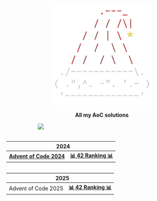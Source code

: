 <div align=center>
  
<img src="./media/AoC.png" width=265 alt="Advent of Code">

<span><b>**All my AoC solutions**</b></span>
</div>

&nbsp;&nbsp;&nbsp;&nbsp;&nbsp;&nbsp;&nbsp;&nbsp;&nbsp;&nbsp;&nbsp;&nbsp;&nbsp;&nbsp;&nbsp;&nbsp;&nbsp;&nbsp;&nbsp;&nbsp;
<img src="https://wakatime.com/badge/user/43299b95-37b5-4319-89dd-7bbef7fb1dcb/project/c77ce4ac-84ce-43b9-820f-53cdb6302e3b.svg" width=160>

<table align=left>
  <thead>
  <tr>
    <th colspan="2"> &nbsp;&nbsp;&nbsp;<b>2024</b></th>
  </tr>
  </thead>
<tbody>
  <tr>
    <td>
      <a href=https://adventofcode.com/2024/><b>Advent of Code 2024</b></a>
    </td>
    <td>
      <a href="https://aoc.42barcelona.com/ranking/es"><b>📊 42 Ranking 📊</b></a>
    </td>
  </tr>
</tbody>
</table>

<table align=right>
  <thead>
  <tr>
    <th colspan="2"> &nbsp;&nbsp;&nbsp;<b>2025</b></th>
  </tr>
</thead>
<tbody>
  <tr>
    <td>
      <a>Advent of Code 2025</a>
    </td>
     <td>
      <a href="https://aoc.42barcelona.com/ranking/es"><b>📊 42 Ranking 📊</b></a>
    </td>
  </tr>
</tbody>
</table>
